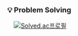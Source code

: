 <div align=center>
  
   <h3>:bulb: Problem Solving </h3>
   [![Solved.ac프로필](http://mazassumnida.wtf/api/v2/generate_badge?boj=snowcloudway)](https://solved.ac/snowcloudway)
  
</div>
